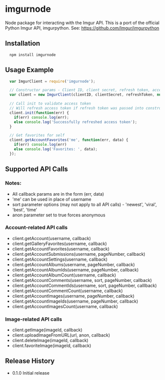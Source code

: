 imgurnode
============

Node package for interacting with the Imgur API. This is a port of the official Python Imgur API, imgurpython. See: https://github.com/Imgur/imgurpython

## Installation

```shell
  npm install imgurnode
```

## Usage Example

```js
  var ImgurClient = require('imgurnode');

  // Constructor params - Client ID, client secret, refresh token, access token
  var client = new ImgurClient(clientID, clientSecret, refreshToken, null);

  // Call init to validate access token
  // Will refresh access token if refresh token was passed into constructor
  client.init(function(err) {
    if(err) console.log(err);
    else console.log('Successfully refreshed access token');
  }

  // Get favorites for self
  client.getAccountFavorites('me', function(err, data) {
    if(err) console.log(err)
    else console.log('Favorites: ', data);
  });
```

## Supported API Calls

### Notes: 
* All callback params are in the form (err, data)
* 'me' can be used in place of username
* sort parameter options (may not apply to all API calls) - 'newest', 'viral', 'best', 'time'
* anon parameter set to true forces anonymous 

### Account-related API calls
* client.getAccount(username, callback)
* client.getGalleryFavorites(username, callback)
* client.getAccountFavorites(username, callback)
* client.getAccountSubmissions(username, pageNumber, callback)
* client.getAccountSettings(username, callback)
* client.getAccountAlbums(username, pageNumber, callback)
* client.getAccountAlbumIds(username, pageNumber, callback)
* client.getAccountAlbumCount(username, callback)
* client.getAccountComments(username, sort, pageNumber, callback)
* client.getAccountCommentIds(username, sort, pageNumber, calllback)
* client.getAccountCommentCount(username, callback)
* client.getAccountImages(username, pageNumber, callback)
* client.getAccountImageIds(username, pageNumber, callback)
* client.getAccountImagesCount(username, callback)

### Image-related API calls
* client.getImage(imageId, callback)
* client.uploadImageFromURL(url, anon, callback)
* client.deleteImage(imageId, callback)
* client.favoriteImage(imageId, callback)

## Release History

* 0.1.0 Initial release